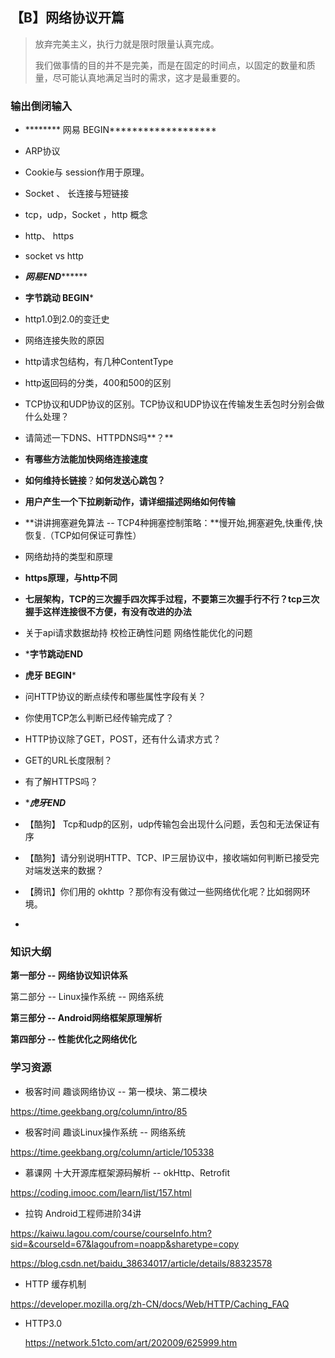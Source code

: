 ## 【B】网络协议开篇

>  放弃完美主义，执行力就是限时限量认真完成。
>
> 我们做事情的目的并不是完美，而是在固定的时间点，以固定的数量和质量，尽可能认真地满足当时的需求，这才是最重要的。



### 输出倒闭输入

- ********  网易 BEGIN*******************

- ARP协议

- Cookie与 session作用于原理。

- Socket 、  长连接与短链接

- tcp，udp，Socket ，http 概念

-  http、 https

- socket vs  http

- *********************网易END***************************

  

- ************************字节跳动 BEGIN*************************

- http1.0到2.0的变迁史

- 网络连接失败的原因

- http请求包结构，有几种ContentType 

- http返回码的分类，400和500的区别

- TCP协议和UDP协议的区别。TCP协议和UDP协议在传输发生丢包时分别会做什么处理？

- 请简述一下DNS、HTTPDNS吗**？**

- **有哪些方法能加快网络连接速度**

- **如何维持长链接**？**如何发送心跳包？**

- **用户产生一个下拉刷新动作，请详细描述网络如何传输**

- **讲讲拥塞避免算法 -- TCP4种拥塞控制策略：**慢开始,拥塞避免,快重传,快恢复.（TCP如何保证可靠性）

- 网络劫持的类型和原理

- **https原理，与http不同**

- **七层架构，TCP的三次握手四次挥手过程，不要第三次握手行不行？tcp三次握手这样连接很不方便，有没有改进的办法**

- 关于api请求数据劫持 校检正确性问题 网络性能优化的问题

- *********************************字节跳动END********************************

  

- ************************虎牙 BEGIN*************************

- 问HTTP协议的断点续传和哪些属性字段有关？

- 你使用TCP怎么判断已经传输完成了？

-  HTTP协议除了GET，POST，还有什么请求方式？

-  GET的URL长度限制？

- 有了解HTTPS吗？

- ************************虎牙END***********************

  

- 【酷狗】 Tcp和udp的区别，udp传输包会出现什么问题，丢包和无法保证有序

- 【酷狗】请分别说明HTTP、TCP、IP三层协议中，接收端如何判断已接受完对端发送来的数据？

- 【腾讯】你们用的 okhttp ？那你有没有做过一些网络优化呢？比如弱网环境。

- 





### 知识大纲

**第一部分 -- 网络协议知识体系**

第二部分 -- Linux操作系统 -- 网络系统

**第三部分 -- Android网络框架原理解析**

**第四部分 -- 性能优化之网络优化**











### 学习资源

- 极客时间  趣谈网络协议 -- 第一模块、第二模块


https://time.geekbang.org/column/intro/85



- 极客时间 趣谈Linux操作系统 -- 网络系统

https://time.geekbang.org/column/article/105338



- 慕课网 十大开源库框架源码解析 -- okHttp、Retrofit

https://coding.imooc.com/learn/list/157.html



- 拉钩 Android工程师进阶34讲

https://kaiwu.lagou.com/course/courseInfo.htm?sid=&courseId=67&lagoufrom=noapp&sharetype=copy



https://blog.csdn.net/baidu_38634017/article/details/88323578



- HTTP 缓存机制

https://developer.mozilla.org/zh-CN/docs/Web/HTTP/Caching_FAQ



- HTTP3.0

  https://network.51cto.com/art/202009/625999.htm